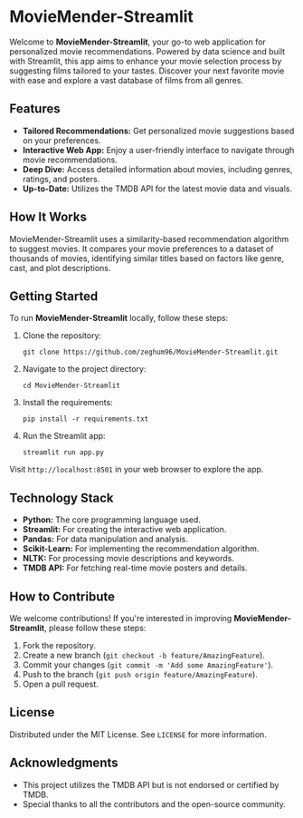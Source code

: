 # MovieMender-Streamlit

Welcome to **MovieMender-Streamlit**, your go-to web application for personalized movie recommendations. Powered by data science and built with Streamlit, this app aims to enhance your movie selection process by suggesting films tailored to your tastes. Discover your next favorite movie with ease and explore a vast database of films from all genres.

## Features

- **Tailored Recommendations:** Get personalized movie suggestions based on your preferences.
- **Interactive Web App:** Enjoy a user-friendly interface to navigate through movie recommendations.
- **Deep Dive:** Access detailed information about movies, including genres, ratings, and posters.
- **Up-to-Date:** Utilizes the TMDB API for the latest movie data and visuals.

## How It Works

MovieMender-Streamlit uses a similarity-based recommendation algorithm to suggest movies. It compares your movie preferences to a dataset of thousands of movies, identifying similar titles based on factors like genre, cast, and plot descriptions.

## Getting Started

To run **MovieMender-Streamlit** locally, follow these steps:

1. Clone the repository:
    ```
    git clone https://github.com/zeghum96/MovieMender-Streamlit.git
    ```
2. Navigate to the project directory:
    ```
    cd MovieMender-Streamlit
    ```
3. Install the requirements:
    ```
    pip install -r requirements.txt
    ```
4. Run the Streamlit app:
    ```
    streamlit run app.py
    ```

Visit `http://localhost:8501` in your web browser to explore the app.

## Technology Stack

- **Python:** The core programming language used.
- **Streamlit:** For creating the interactive web application.
- **Pandas:** For data manipulation and analysis.
- **Scikit-Learn:** For implementing the recommendation algorithm.
- **NLTK:** For processing movie descriptions and keywords.
- **TMDB API:** For fetching real-time movie posters and details.

## How to Contribute

We welcome contributions! If you're interested in improving **MovieMender-Streamlit**, please follow these steps:

1. Fork the repository.
2. Create a new branch (`git checkout -b feature/AmazingFeature`).
3. Commit your changes (`git commit -m 'Add some AmazingFeature'`).
4. Push to the branch (`git push origin feature/AmazingFeature`).
5. Open a pull request.

## License

Distributed under the MIT License. See `LICENSE` for more information.

## Acknowledgments

- This project utilizes the TMDB API but is not endorsed or certified by TMDB.
- Special thanks to all the contributors and the open-source community.
